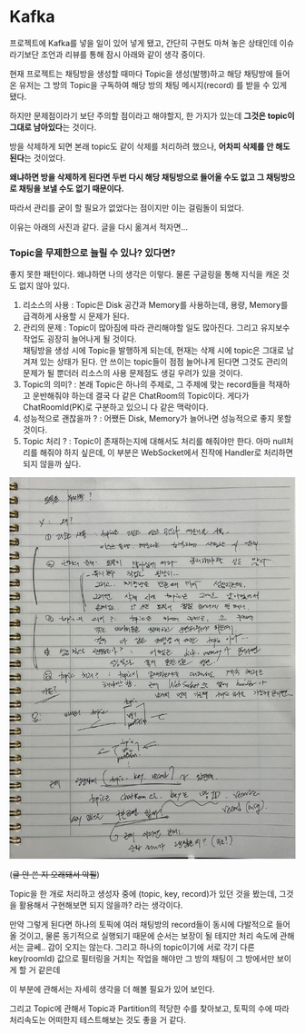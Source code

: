 # Kafka

프로젝트에 Kafka를 넣을 일이 있어 넣게 됐고, 간단히 구현도 마쳐 놓은 상태인데 이슈라기보단 조언과 리뷰를 통해 잠시 아래와 같이 생각 중이다.

현재 프로젝트는 채팅방을 생성할 때마다 Topic을 생성(발행)하고 해당 채팅방에 들어온 유저는 그 방의 Topic을 구독하여 해당 방의 채팅 메시지(record) 를 받을 수 있게 됐다.

하지만 문제점이라기 보단 주의할 점이라고 해야할지, 한 가지가 있는데 **그것은 topic이 그대로 남아있다**는 것이다.

방을 삭제하게 되면 본래 topic도 같이 삭제를 처리하려 했으나, **어차피 삭제를 안 해도 된다**는 것이었다.

**왜냐하면 방을 삭제하게 된다면 두번 다시 해당 채팅방으로 들어올 수도 없고 그 채팅방으로 채팅을 보낼 수도 없기 때문이다.**

따라서 관리를 굳이 할 필요가 없었다는 점이지만 이는 걸림돌이 되었다.

이유는 아래의 사진과 같다. 글을 다시 옮겨서 적자면...

### Topic을 무제한으로 늘릴 수 있나? 있다면?

좋지 못한 패턴이다. 왜냐하면 나의 생각은 이렇다. 물론 구글링을 통해 지식을 캐온 것도 없지 않아 있다.
1. 리소스의 사용 : Topic은 Disk 공간과 Memory를 사용하는데, 용량, Memory를 급격하게 사용할 시 문제가 된다.
2. 관리의 문제 : Topic이 많아짐에 따라 관리해야할 일도 많아진다. 그리고 유지보수 작업도 굉장히 늘어나게 될 것이다.<br>
채팅방을 생성 시에 Topic을 발행하게 되는데, 현재는 삭제 시에 topic은 그대로 남겨져 있는 상태가 된다. 안 쓰이는 topic들이 점점 늘어나게 된다면 그것도 관리의 문제가 될 뿐더러 리소스의 사용 문제점도 생길 우려가 있을 것이다.
3. Topic의 의미? : 본래 Topic은 하나의 주제로, 그 주제에 맞는 record들을 적재하고 운반해줘야 하는데 결국 다 같은 ChatRoom의 Topic이다. 게다가 ChatRoomId(PK)로 구분하고 있으니 다 같은 맥락이다.
4. 성능적으로 괜찮을까 ? : 어쨌든 Disk, Memory가 늘어나면 성능적으로 좋지 못할 것이다.
5. Topic 처리 ? : Topic이 존재하는지에 대해서도 처리를 해줘야만 한다. 아마 null처리를 해줘야 하지 싶은데, 이 부분은 WebSocket에서 진작에 Handler로 처리하면 되지 않을까 싶다.


![img.png](img.png)

(~~글 안 쓴 지 오래돼서 악필~~)

Topic을 한 개로 처리하고 생성자 중에 (topic, key, record)가 있던 것을 봤는데, 그것을 활용해서 구현해보면 되지 않을까? 라는 생각이다.

만약 그렇게 된다면 하나의 토픽에 여러 채팅방의 record들이 동시에 다발적으로 들어올 것이고, 물론 동기적으로 실행되기 때문에 순서는 보장이 될 테지만
처리 속도에 관해서는 글쎄.. 감이 오지는 않는다. 그리고 하나의 topic이기에 서로 각기 다른 key(roomId) 값으로 필터링을 거치는 작업을 해야만 그 방의 채팅이 그 방에서만 보이게 할 거 같은데

이 부분에 관해서는 자세히 생각을 더 해볼 필요가 있어 보인다.

그리고 Topic에 관해서 Topic과 Partition의 적당한 수를 찾아보고, 토픽의 수에 따라 처리속도는 어떠한지 테스트해보는 것도 좋을 거 같다.
